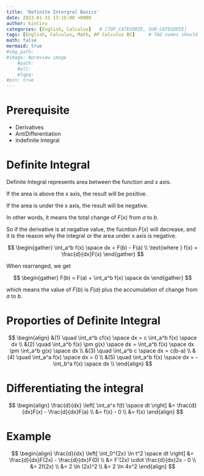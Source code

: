 ```yaml
---
title: 'Definite Intergral Basics'
date: 2023-01-31 13:15:00 +0900
author: kintiru
categories: [English, Calculus]   # [TOP_CATEGORIE, SUB_CATEGORIE]
tags: [English, Calculus, Math, AP Calculus BC]     # TAG names should always be lowercase
math: false
mermaid: true
#img_path: 
#image: #preview image
    #path:
    #alt:
    #lqpq:
#pin: true
---
```

<!--- 
Include script per post to prevent version break and better per post management
-->
<script src="https://cdn.jsdelivr.net/npm/chart.js@4.1.2/dist/chart.umd.js"></script>

# Prerequisite

 * Derivatives
 * AntiDifferentiation
 * Indefinite Integral

# Definite Integral

Definite Integral represents area between the function and x axis.

If the area is above the x axis, the result will be positive.

If the area is under the x axis, the result will be negative.

In other words, it means the total change of $F(x)$ from $a$ to $b$.

So if the derivative is at negative value, the fucntion $F(x)$ will decrease, and it is the reason why the integral or the area under x axis is negative. 

$$
\begin{gather}
\int_a^b f(x) \space dx = F(b) - F(a) \\
\text{where } f(x) = \frac{d}{dx}F(x)
\end{gather}
$$

When rearranged, we get

$$
\begin{gather}
F(b) = F(a) + \int_a^b f(x) \space dx
\end{gather}
$$

which means the value of $F(b)$ is $F(a)$ plus the accumulation of change from $a$ to $b$.

# Proporties of Definite Integral

$$
\begin{align}
&(1) \quad \int_a^b cf(x) \space dx = c \int_a^b f(x) \space dx \\
&(2) \quad \int_a^b f(x) \pm g(x) \space dx = \int_a^b f(x) \space dx \pm \int_a^b g(x) \space dx \\
&(3) \quad \int_a^b c \space dx = c(b-a) \\
&(4) \quad \int_a^a f(x) \space dx = 0 \\
&(5) \quad \int_a^b f(x) \space dx = - \int_b^a f(x) \space dx \\
\end{align}
$$

# Differentiating the integral

$$
\begin{align}
\frac{d}{dx} \left[ \int_a^x f(t) \space dt \right] &= \frac{d}{dx}F(x) - \frac{d}{dx}F(a) \\
&= f(x) - 0 \\
&= f(x)
\end{align}
$$

# Example

$$
\begin{align}
\frac{d}{dx} \left[ \int_0^{2x} \ln t^2 \space dt \right] &= \frac{d}{dx}F(2x) - \frac{d}{dx}F(0) \\
&= F'(2x) \cdot \frac{d}{dx}2x - 0 \\
&= 2f(2x) \\
&= 2 \ln (2x)^2 \\ 
&= 2 \ln 4x^2
\end{align}
$$